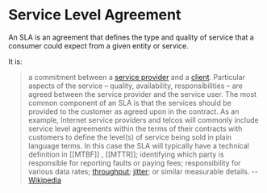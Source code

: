 # Service Level Agreement

An SLA is an agreement that defines the type and quality of service that a consumer could expect from a given entity or service.

It is:
>  a commitment between a [service provider](https://en.wikipedia.org/wiki/Service_provider "Service provider") and a [client](https://en.wikipedia.org/wiki/Customer "Customer"). Particular aspects of the service – quality, availability, responsibilities – are agreed between the service provider and the service user. The most common component of an SLA is that the services should be provided to the customer as agreed upon in the contract. As an example, Internet service providers and telcos will commonly include service level agreements within the terms of their contracts with customers to define the level(s) of service being sold in plain language terms. In this case the SLA will typically have a technical definition in [[MTBF]] , [[MTTR]]; identifying which party is responsible for reporting faults or paying fees; responsibility for various data rates; [throughput](https://en.wikipedia.org/wiki/Throughput "Throughput"); [jitter](https://en.wikipedia.org/wiki/Jitter "Jitter"); or similar measurable details. -- [Wikipedia](https://en.wikipedia.org/wiki/Service-level_agreement)
